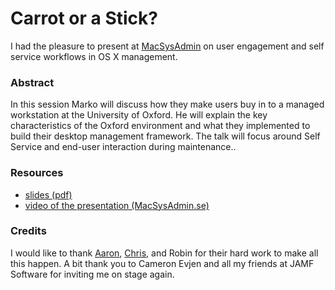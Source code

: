 # Carrot or a Stick?

I had the pleasure to present at [MacSysAdmin](http://macsysadmin.se/2013/Home.html) on user engagement and self service workflows in OS X management.

### Abstract

In this session Marko will discuss how they make users buy in to a managed workstation at the University of Oxford. He will explain the key characteristics of the Oxford environment and what they implemented to build their desktop management framework. The talk will focus around Self Service and end-user interaction during maintenance..

### Resources


 * [slides (pdf)](https://github.com/mjung/publications/raw/master/2013-09-18_MacSysadmin_Carrot_or_a_Stick/2013-09-18_MacSysadmin-Carrot_or_a_Stick-Marko_Jung.pdf)
 * [video of the presentation (MacSysAdmin.se)](http://docs.macsysadmin.se/2013/video/Day2Session1.mp4)
  
### Credits

I would like to thank [Aaron](https://github.com/oucsaw/), [Chris](https://github.com/cdbeard), and Robin for their hard work to make all this happen. A bit thank you to Cameron Evjen and all my friends at JAMF Software for inviting me on stage again.
